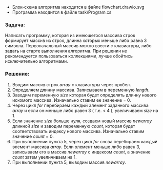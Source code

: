 
 + Блок-схема алгоритма находится в файле flowchart.drawio.svg 
 + Программа находится в файле task\Program.cs 

### Задача: ###
 Написать программу, которая из имеющегося массива строк формирует массив из строк, длинна которых меньше либо равна 3 символа. Первоначальный массив можно ввести с клавиатуры, либо задать на старте выполнения алгоритма. При решении не рекомендуется пользоваться коллекциями, лучше обойтись исключительно алгоритмами.

### Решение: ###

1. Вводим массив строк *array* с клавиатуры через пробел.
2. Определяем длинну массива. Записываем в переменную *length*.
3. Заводим переменную *size* которая будет определять длинну нового искомого массива. Изначально ставим  ее значение = 0.
4. Через цикл *for* перебираем каждый элемент заданного массива *array* и если он меньше либо равен 3 ( т.е. < 4 ), увеличиваем *size* на 1.
5. Если значение *size* больше нуля, создаем новый массив *newarray* длинной *size* и заводим переменную *count*, которая будет соответствовать индексу нового массива. Изначально ставим значение *count* = 0.
6. При выполнении пункта 5, через цикл *for* снова перебираем каждый элемент массива *array*. Если элемент меньше либо равен 3, записываем его в массив *newarray* с индексом *count*, а значение *count* затем увеличиваем на 1.
7. При выполнении пункта 5, выводим массив *newarray*.



